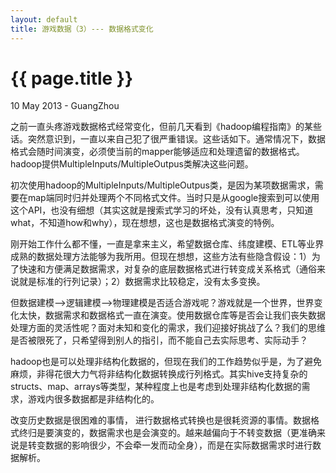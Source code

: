 ```yaml
---
layout: default
title: 游戏数据（3）--- 数据格式变化
---
```


 {{ page.title }}
================
<p class="meta">10 May 2013 - GuangZhou</p>


之前一直头疼游戏数据格式经常变化，但前几天看到《hadoop编程指南》的某些话。突然意识到，一直以来自己犯了很严重错误。这些话如下。通常情况下，数据格式会随时间演变，必须使当前的mapper能够适应和处理遗留的数据格式。hadoop提供MultipleInputs/MultipleOutpus类解决这些问题。
  
  
初次使用hadoop的MultipleInputs/MultipleOutpus类，是因为某项数据需求，需要在map端同时归并处理两个不同格式文件。当时只是从google搜索到可以使用这个API，也没有细想（其实这就是搜索式学习的坏处，没有认真思考，只知道what，不知道how和why），现在想想，这也是数据格式演变的特例。
  
  
刚开始工作什么都不懂，一直是拿来主义，希望数据仓库、纬度建模、ETL等业界成熟的数据处理方法能够为我所用。但现在想想，这些方法有些隐含假设：1）为了快速和方便满足数据需求，对复杂的底层数据格式进行转变成关系格式（通俗来说就是标准的行列记录）；2）数据需求比较稳定，没有太多变换。
  
  
但数据建模-->逻辑建模-->物理建模是否适合游戏呢？游戏就是一个世界，世界变化太快，数据需求和数据格式一直在演变。使用数据仓库等是否会让我们丧失数据处理方面的灵活性呢？面对未知和变化的需求，我们迎接好挑战了么？我们的思维是否被限死了，只希望得到别人的指引，而不能自己去实际思考、实际动手？
  
  
hadoop也是可以处理非结构化数据的，但现在我们的工作趋势似乎是，为了避免麻烦，非得花很大力气将非结构化数据转换成行列格式。其实hive支持复杂的structs、map、arrays等类型，某种程度上也是考虑到处理非结构化数据的需求，游戏内很多数据都是非结构化的。
  
  
改变历史数据是很困难的事情， 进行数据格式转换也是很耗资源的事情。数据格式终归是要演变的，数据需求也是会演变的。越来越偏向于不转变数据（更准确来说是转变数据的影响很少，不会牵一发而动全身），而是在实际数据需求时进行数据解析。
